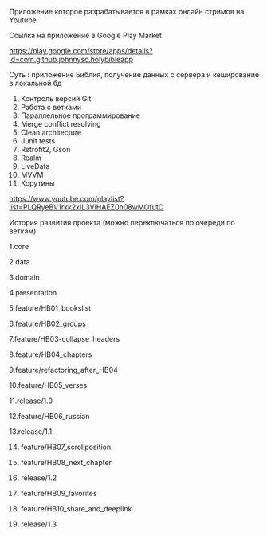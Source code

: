 Приложение которое разрабатывается в рамках онлайн стримов на Youtube

Ссылка на приложение в Google Play Market

https://play.google.com/store/apps/details?id=com.github.johnnysc.holybibleapp

Суть : приложение Библия, получение данных с сервера и кеширование в локальной бд

1. Контроль версий Git
2. Работа с ветками
3. Параллельное программирование
4. Merge conflict resolving
5. Clean architecture
6. Junit tests
7. Retrofit2, Gson
8. Realm
9. LiveData
10. MVVM
11. Корутины

https://www.youtube.com/playlist?list=PLQRyeBV1rkk2xIL3ViHAEZ0h08wMOfutO

История развития проекта (можно переключаться по очереди по веткам)

1.core

2.data

3.domain

4.presentation

5.feature/HB01_bookslist

6.feature/HB02_groups

7.feature/HB03-collapse_headers

8.feature/HB04_chapters

9.feature/refactoring_after_HB04

10.feature/HB05_verses

11.release/1.0

12.feature/HB06_russian

13.release/1.1

14. feature/HB07_scrollposition

15. feature/HB08_next_chapter

16. release/1.2

17. feature/HB09_favorites

18. feature/HB10_share_and_deeplink

19. release/1.3

